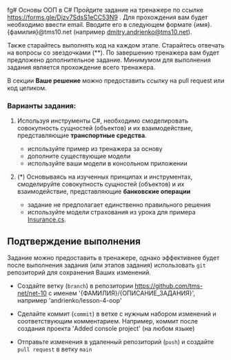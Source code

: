 fg# Основы ООП в C#
Пройдите задание на тренажере по ссылке https://forms.gle/Djzv7SdsS1eCC53N9 . Для прохождения вам будет необходимо ввести email. Вводите его в следующем формате {имя}.{фамилия}@tms10.net (например dmitry.andrienko@tms10.net).

Также старайтесь выполнять код на каждом этапе. Старайтесь отвечать на вопросы со звездочками (**). По завершению тренажера вам будет предложено дополнительное задание. Минимумом для выполнения задания является прохождение всего тренажера.

В секции **Ваше решение** можно предоставить ссылку на pull request или код целиком.

### Варианты задания:
  1. Используя инструменты C#, необходимо смоделировать совокупность сущностей (объектов) и их взаимодействие, представляющие **транспортные средства**.
      - используйте пример из тренажера за основу
      - дополните существующие модели
      - используйте ваши модели в консольном приложении

  2. (*) Основываясь на изученных принципах и инструментах, смоделируйте совокупность сущностей (объектов) и их взаимодействие, представляющие **банковские операции**  
      - задание не предполагает единственно правильного решения
      - используйте модели страхования из урока для примера [Insurance.cs](./samples/Insurance/IInsurance.cs).

## Подтверждение выполнения
Задание можно предоставить в тренажере, однако эффективнее будет после выполнения задания (или этапов задания) использовать `git` репозиторий для сохранения Ваших изменений.

 - Создайте ветку (`branch`) в репозитории https://github.com/tms-net/net-10 с именем '{ФАМИЛИЯ}/{ОПИСАНИЕ_ЗАДАНИЯ}', например 'andrienko/lesson-4-oop'

 - Сделайте коммит (`commit`) в ветке с нужным набором изменений и соответствующим комментарием. Например, коммит после создания проекта 'Added console project' (на любом языке)

 - Отправьте изменения в удаленный репозиторий (`push`) и создайте `pull request` в ветку `main`